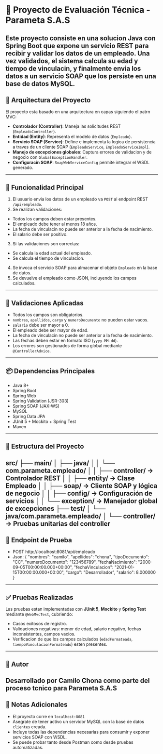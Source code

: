 # 🧩 Proyecto de Evaluación Técnica - Parameta S.A.S
Este proyecto consiste en una solucion **Java con Spring Boot** que expone un servicio REST para recibir y validar los
datos de un empleado. Una vez validados, el sistema calcula su edad y tiempo de vinculacin, y finalmente envia los
datos a un **servicio SOAP** que los persiste en una base de datos **MySQL**.
---
## 📐 Arquitectura del Proyecto
El proyecto esta basado en una arquitectura en capas siguiendo el patrn MVC:
- **Controlador (Controller)**: Maneja las solicitudes REST (`EmpleadoController`).
- **Entidad (Entity)**: Representa el modelo de datos (`Empleado`).
- **Servicio SOAP (Service)**: Define e implementa la logica de persistencia a traves de un cliente SOAP
(`EmpleadoService`, `EmpleadoServiceImpl`).
- **Manejo de excepciones globales**: Captura errores de validacion y de negocio con `GlobalExceptionHandler`.
- **Configuracin SOAP**: `SoapWebServiceConfig` permite integrar el WSDL generado.
---
## 🔧 Funcionalidad Principal
1. El usuario envia los datos de un empleado va `POST` al endpoint REST `/api/empleado`.
2. Se realizan validaciones:
 - Todos los campos deben estar presentes.
 - El empleado debe tener al menos 18 años.
 - La fecha de vinculacin no puede ser anterior a la fecha de nacimiento.
 - El salario debe ser positivo.
3. Si las validaciones son correctas:
 - Se calcula la edad actual del empleado.
 - Se calcula el tiempo de vinculacion.
4. Se invoca el servicio SOAP para almacenar el objeto `Empleado` en la base de datos.
5. Se devuelve el empleado como JSON, incluyendo los campos calculados.
---
## 🧪 Validaciones Aplicadas
- Todos los campos son obligatorios.
- `nombres`, `apellidos`, `cargo` y `numeroDocumento` no pueden estar vacos.
- `salario` debe ser mayor a 0.
- El empleado debe ser mayor de edad.
- La fecha de vinculacin no puede ser anterior a la fecha de nacimiento.
- Las fechas deben estar en formato ISO (`yyyy-MM-dd`).
- Los errores son gestionados de forma global mediante `@ControllerAdvice`.
---
## 📦 Dependencias Principales
- Java 8+
- Spring Boot
- Spring Web
- Spring Validation (JSR-303)
- Spring SOAP (JAX-WS)
- MySQL
- Spring Data JPA
- JUnit 5 + Mockito + Spring Test
- Maven
---
## 📂 Estructura del Proyecto
src/
├── main/
│ ├── java/
│ │ └── com.parameta.empleado/
│ │ ├── controller/ → Controlador REST
│ │ ├── entity/ → Clase Empleado
│ │ ├── soap/ → Cliente SOAP y lógica de negocio
│ │ ├── config/ → Configuración de servicios
│ │ └── exception/ → Manejador global de excepciones
├── test/
│ └── java/com.parameta.empleado/
│ └── controller/ → Pruebas unitarias del controller
---
## 🚀 Endpoint de Prueba
- POST http://localhost:8081/api/empleado
- Json:
    {
        "nombres": "camilo",
        "apellidos": "chona",
        "tipoDocumento": "CC",
        "numeroDocumento": "123456789",
        "fechaNacimiento": "2000-09-05T00:00:00.000+00:00",
        "fechaVinculacion": "2021-01-15T00:00:00.000+00:00",
        "cargo": "Desarrollador",
        "salario": 8.000000
    }
---
## ✅ Pruebas Realizadas
Las pruebas estan implementadas con **JUnit 5**, **Mockito** y **Spring Test** mediante `@WebMvcTest`, cubriendo:
- Casos exitosos de registro.
- Validaciones negativas: menor de edad, salario negativo, fechas inconsistentes, campos vacios.
- Verificacion de que los campos calculados (`edadFormateada`, `tiempoVinculacionFormateado`) esten presentes.
---
## 🧠 Autor
Desarrollado por **Camilo Chona** como parte del proceso tcnico para **Parameta S.A.S**
---
## 📌 Notas Adicionales
- El proyecto corre en `localhost:8081`
- Asegrate de tener activo un servidor MySQL con la base de datos `clientes` creada.
- Incluye todas las dependencias necesarias para consumir y exponer servicios SOAP con WSDL.
- Se puede probar tanto desde Postman como desde pruebas automatizadas.
